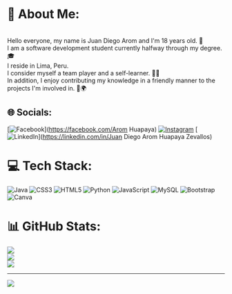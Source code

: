 # 💫 About Me:
<br>Hello everyone, my name is Juan Diego Arom and I'm 18 years old. 🌟<br>I am a software development student currently halfway through my degree. 🎓 <br>I reside in Lima, Peru. <br>I consider myself a team player and a self-learner. 🤝💡<br> In addition, I enjoy contributing my knowledge in a friendly manner to the projects I'm involved in. 💪🌍


## 🌐 Socials:
[![Facebook](https://img.shields.io/badge/Facebook-%231877F2.svg?logo=Facebook&logoColor=white)](https://facebook.com/Arom Huapaya) [![Instagram](https://img.shields.io/badge/Instagram-%23E4405F.svg?logo=Instagram&logoColor=white)](https://instagram.com/aromsx) [![LinkedIn](https://img.shields.io/badge/LinkedIn-%230077B5.svg?logo=linkedin&logoColor=white)](https://linkedin.com/in/Juan Diego Arom Huapaya Zevallos) 

# 💻 Tech Stack:
![Java](https://img.shields.io/badge/java-%23ED8B00.svg?style=for-the-badge&logo=java&logoColor=white) ![CSS3](https://img.shields.io/badge/css3-%231572B6.svg?style=for-the-badge&logo=css3&logoColor=white) ![HTML5](https://img.shields.io/badge/html5-%23E34F26.svg?style=for-the-badge&logo=html5&logoColor=white) ![Python](https://img.shields.io/badge/python-3670A0?style=for-the-badge&logo=python&logoColor=ffdd54) ![JavaScript](https://img.shields.io/badge/javascript-%23323330.svg?style=for-the-badge&logo=javascript&logoColor=%23F7DF1E) ![MySQL](https://img.shields.io/badge/mysql-%2300f.svg?style=for-the-badge&logo=mysql&logoColor=white) ![Bootstrap](https://img.shields.io/badge/bootstrap-%23563D7C.svg?style=for-the-badge&logo=bootstrap&logoColor=white) ![Canva](https://img.shields.io/badge/Canva-%2300C4CC.svg?style=for-the-badge&logo=Canva&logoColor=white)
# 📊 GitHub Stats:
![](https://github-readme-stats.vercel.app/api?username=Aromzx&theme=dark&hide_border=false&include_all_commits=false&count_private=false)<br/>
![](https://github-readme-streak-stats.herokuapp.com/?user=Aromzx&theme=dark&hide_border=false)<br/>
![](https://github-readme-stats.vercel.app/api/top-langs/?username=Aromzx&theme=dark&hide_border=false&include_all_commits=false&count_private=false&layout=compact)

---
[![](https://visitcount.itsvg.in/api?id=Aromzx&icon=0&color=0)](https://visitcount.itsvg.in)

<!-- Proudly created with GPRM ( https://gprm.itsvg.in ) -->
